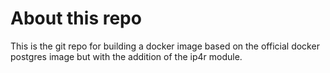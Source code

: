 About this repo
===============
This is the git repo for building a docker image based on the official docker
postgres image but with the addition of the ip4r module.
